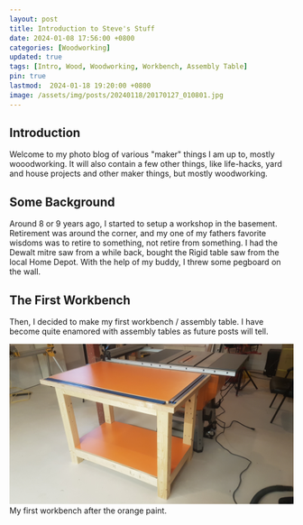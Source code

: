```yaml
---
layout: post
title: Introduction to Steve's Stuff
date: 2024-01-08 17:56:00 +0800
categories: [Woodworking]
updated: true
tags: [Intro, Wood, Woodworking, Workbench, Assembly Table]
pin: true
lastmod:  2024-01-18 19:20:00 +0800
image: /assets/img/posts/20240118/20170127_010801.jpg
---
```


## Introduction

Welcome to my photo blog of various "maker" things I am up to, mostly wooodworking.  It will also contain a few other things, like life-hacks, yard and house projects and other maker things, but mostly woodworking.   

## Some Background

Around 8 or 9 years ago, I started to setup a workshop in the basement.  Retirement was around the corner, and my one of my fathers favorite wisdoms was to retire to something, not retire from something.  I had the Dewalt mitre saw from a while back, bought the Rigid table saw from the local Home Depot.  With the help of my buddy, I threw some pegboard on the wall.

## The First Workbench

Then, I decided to make my first workbench / assembly table.  I have become quite enamored with assembly tables as future posts will tell.

![My First Workbench](assets/img/posts/20240118/20170202_151701.jpg)  
My first workbench after the orange paint.

